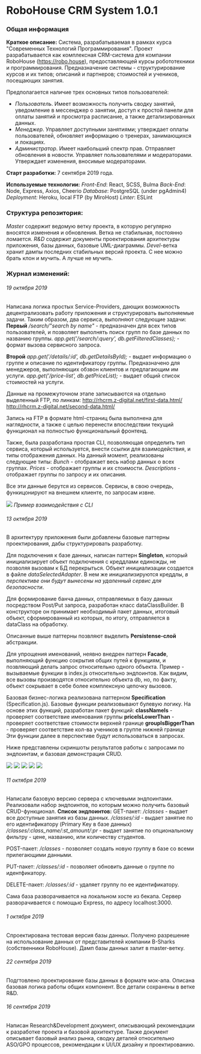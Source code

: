 # RoboHouse CRM System 1.0.1

### Общая информация
**Краткое описание:** Система, разрабатываемая в рамках курса "Современных Технологий Программирования". Проект разрабатывается как комплексная CRM-система для компании RoboHouse (https://robo.house), предоставляющей курсы робототехники и программирования.
Предназначение системы - структурирование курсов и их типов; описаний и партнеров; стоимостей и учеников, посещающих занятия.

Предполагается наличие трех основных типов пользователей:
- *Пользователь*. Имеет возможность получить сводку занятий, уведомление в мессенджер о занятии, доступ к простой панели для оплаты занятий и просмотра расписание, а также детализированных данных.
- *Менеджер*. Управляет доступными занятиями; утверждает оплаты пользователей, обновляет информацию о тренерах, занимающихся и локациях.
- *Администратор*. Имеет наибольший спектр прав. Отправляет обновления в новости. Управляет пользователями и модераторами. Утверждает изменения, вносимые модераторами.

**Старт разработки:** 7 сентября 2019 года.

**Используемые технологии:**
*Front-End*: React, SCSS, Bulma
*Back-End*: Node, Express, Axios, Cheerio
*Database*: PostgreSQL (under pgAdmin4)
*Deployment:* Heroku, local FTP (by MiroHost)
*Linter*: ESLint

### Структура репозитория:
*Master* содержит ведомую ветку проекта, в которую регулярно вносятся изменения и обновления. Ветка не стабильная, постоянно ломается.
*R&D* содержит документы проектирования архитектуры приложения, базы данных, базовые UML-диаграммы.
*Devel*-ветка хранит дампы последних стабильных версий проекта. С нее можно брать клон и мучить. А лучше не мучить.

### Журнал изменений:

###### 19 октября 2019
Написана логика простых Service-Providers, дающих возможность децентрализовать работу приложения и структурировать выполняемые задачи.
Таким образом, два сервиса, выполняют следующие задачи:
**Первый**
*/search/"search by name"* - предназначен для всех типов пользователей, и позволяет выполнять поиск групп по базе данных по названию группы.
*app.get('/search/:query', db.getFilteredClasses);* - формат вызова сервисного запроса.

**Второй**
*app.get('/details/:id', db.getDetailsById);* - выдает информацию о группе и описание по идентификатору группы. Предназначено для менеджеров, выполняющих обзвон клиентов и предлагающим им услуги.
*app.get('/price-list', db.getPriceList);* - выдает общий список стоимостей на услуги.

Данные на промежуточном этапе записываются на отдельно выделенный FTP, по линкам:
http://rhcrm.z-digital.net/first-data.html/
http://rhcrm.z-digital.net/second-data.html/

Запись на FTP в формате html-страниц была выполнена для наглядности, а также с целью перенести впоследствии текущий функционал на полностью функциональный фронтенд.

Также, была разработана простая CLI, позволяющая определить тип сервиса, который используется, внести ссылки для взаимодействия, и типы отображения данных. На данный момент, реализованы следующие типы:
*Bunch* - отображает весь набор данных о всех группах.
*Prices* - отображает группы и их стоимости.
*Descriptions* - отображает группы по запросу и их описания.

Все эти данные берутся из сервисов. Сервисы, в свою очередь, функицонируют на внешнем клиенте, по запросам извне.

![](https://ibb.co/rmg69Zr)
*Пример взаимодействия с CLI*

###### 13 октября 2019
В архитектуру приложения были добавлены базовые паттерны проектирования, дабы структурировать разработку.

Для подключения к базе данных, написан паттерн **Singleton**, который инициализирует объект подключения с креддлами единожды, не позволяя вызовам к БД перекрыться. Объект инициализации создается в файле *dataSelectedAdapter*. В нем же инициализируются креддлы, *в перспективе они будут вынесены на удаленный сервис для безопасности*.

Для формирование банча данных, отправляемых в базу данных посредством Post/Put запроса, разработан класс dataClassBuilder. В конструкторе он принимает необходимый пакет данных, итоговый объект, сформированный из которых, по итогу, отправляется в dataClass на обработку.

Описанные выше паттерны позвляют выделить **Persistense-слой** абстракции.

Для упрощения именований, неявно внедрен паттерн **Facаde**, выполняющий функцию сокрытия общих путей к функциям, и позвляющий делать запрос относительно одного объекта. Пример - вызываемые функции в index.js относительно эндпоинтов. Как видим, все вызовы производятся относительно объекта db, но, по факту, объект сокрывает в себе более комплексную цепочку вызовов.

Базовая бизнес-логика реализована паттерном **Specification** (Specification.js). Базовые функции реализовывают булевую логику. На основе этих функций, разработан пакет функций:
**classNameIs** - проверяет соответствие именования группы
**priceIsLowerThan** - проверяет соответствие стоимости верхней границе
**groupIsBiggerThan** - проверяет соответствие кол-ва учеников в группе нижней границе
Эти функции далее в перспективе будут использоваться в запросах.

Ниже представлены скриншоты результатов работы с запросами по эндпоинтам, и базовая демонстрация CRUD.

![](https://ibb.co/BBY94z1)
![](https://ibb.co/S5dbm6j)
![](https://ibb.co/G2zJ1p9)
![](https://ibb.co/xCfWpp3)
![](https://ibb.co/1G0F1yn)

###### 11 октября 2019
Написали базовую версию сервера с ключевыми эндпоинтами. Реализовали набор эндпоинтов, по которым можно получить базовый CRUD-функционал.
**Список эндпоинтов:**
GET-пакет:
*/classes* - выдает все доступные занятия из базы данных.
*/classes/:id* - выдает занятие по его идентификатору (Primary Key в базе данных)
*/classes/:class_name/:st_amount/:pr* - выдает занятие по опциональному фильтру - цене, названию, или количеству студентов.

POST-пакет:
*/classes* - позволяет создать новую группу в базе со всеми прилегающими данными.

PUT-пакет:
*/classes/:id* - позволяет обновить данные о группе по идентфикатору.

DELETE-пакет:
*/classes/:id* - удаляет группу по ее идентификатору.

Сама база разворачивается на локальном хосте из бекапа.
Сервер разворачивается с помощью Express, по адресу localhost:3000.

###### 1 октября 2019
Спроектирована тестовая версия базы данных. Получено разрешение на использование данных от представителей компании B-Sharks (собственники RoboHouse). Дамп базы данных залит в master-ветку.

###### 22 сентября 2019
Подгтовлено проектирование базы данных в формате мок-апа. Описана базовая логика работы общих компонент. Все детали сохранены в ветке R&D.

###### 16 сентября 2019
Написан Research&Development документ, описывающий рекомендации к разработке проекта и базовой архитектуре. Также документ описывает базовый анализ рынка, сводку деталей относительно ASO/GPO процессов, рекомендации к UI/UX дизайну и проектированию.
